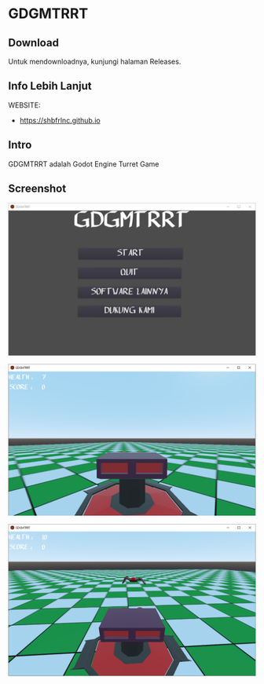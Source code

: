 # GDGMTRRT

## Download

Untuk mendownloadnya, kunjungi halaman Releases.

## Info Lebih Lanjut

WEBSITE:

- https://shbfrlnc.github.io

## Intro

GDGMTRRT adalah Godot Engine Turret Game

## Screenshot

![ScreenShot](assets/GDGMTRRT1.png?raw=true)

![ScreenShot](assets/GDGMTRRT2.png?raw=true)

![ScreenShot](assets/GDGMTRRT3.png?raw=true)
